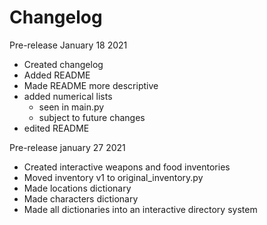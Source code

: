 # Changelog
Pre-release January 18 2021
- Created changelog
- Added README
- Made README more descriptive
- added numerical lists
  - seen in main.py
  - subject to future changes
- edited README

Pre-release january 27 2021
- Created interactive weapons and food inventories
- Moved inventory v1 to original_inventory.py
- Made locations dictionary
- Made characters dictionary
- Made all dictionaries into an interactive directory system
